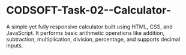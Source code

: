 # CODSOFT-Task-02--Calculator-
A simple yet fully responsive calculator built using HTML, CSS, and JavaScript. It performs basic arithmetic operations like addition, subtraction, multiplication, division, percentage, and supports decimal inputs.
